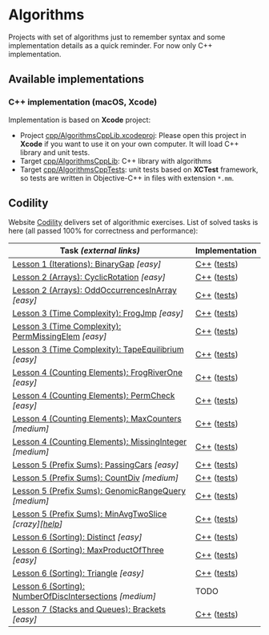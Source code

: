 # Algorithms

Projects with set of algorithms just to remember syntax and some implementation details as a quick reminder. For now only C++ implementation.

## Available implementations

### C++ implementation (macOS, Xcode)

Implementation is based on **Xcode** project:

- Project [cpp/AlgorithmsCppLib.xcodeproj](cpp/AlgorithmsCppLib.xcodeproj): Please open this project in **Xcode** if you want to use it on your own computer. It will load C++ library and unit tests.
- Target [cpp/AlgorithmsCppLib](cpp/AlgorithmsCppLib/): C++ library with algorithms
- Target [cpp/AlgorithmsCppTests](cpp/AlgorithmsCppTests/): unit tests based on **XCTest** framework, so tests are written in Objective-C++ in files with extension `*.mm`.

## Codility

Website [Codility](https://app.codility.com/programmers/) delivers set of algorithmic exercises. List of solved tasks is here (all passed 100% for correctness and performance):

| Task *(external links)* | Implementation |
|---|---|
| [Lesson 1 (Iterations): BinaryGap](https://app.codility.com/programmers/lessons/1-iterations/binary_gap/) *[easy]* | [C++](cpp/AlgorithmsCppLib/Codility/BinaryGap.cpp) ([tests](cpp/AlgorithmsCppTests/Codility/BinaryGapTests.mm)) |
| [Lesson 2 (Arrays): CyclicRotation](https://app.codility.com/programmers/lessons/2-arrays/cyclic_rotation/) *[easy]* | [C++](cpp/AlgorithmsCppLib/Codility/CyclicRotation.cpp) ([tests](cpp/AlgorithmsCppTests/Codility/CyclicRotationTests.mm)) |
| [Lesson 2 (Arrays): OddOccurrencesInArray](https://app.codility.com/programmers/lessons/2-arrays/odd_occurrences_in_array/) *[easy]* | [C++](cpp/AlgorithmsCppLib/Codility/OddOccurrencesInArray.cpp) ([tests](cpp/AlgorithmsCppTests/Codility/OddOccurrencesInArrayTests.mm)) |
| [Lesson 3 (Time Complexity): FrogJmp](https://app.codility.com/programmers/lessons/3-time_complexity/frog_jmp/) *[easy]* | [C++](cpp/AlgorithmsCppLib/Codility/FrogJmp.cpp) ([tests](cpp/AlgorithmsCppTests/Codility/FrogJmpTests.mm)) |
| [Lesson 3 (Time Complexity): PermMissingElem](https://app.codility.com/programmers/lessons/3-time_complexity/perm_missing_elem/) *[easy]* | [C++](cpp/AlgorithmsCppLib/Codility/PermCheck.cpp) ([tests](cpp/AlgorithmsCppTests/Codility/PermCheckTests.mm)) |
| [Lesson 3 (Time Complexity): TapeEquilibrium](https://app.codility.com/programmers/lessons/3-time_complexity/tape_equilibrium/) *[easy]* | [C++](cpp/AlgorithmsCppLib/Codility/TapeEquilibrium.cpp) ([tests](cpp/AlgorithmsCppTests/Codility/TapeEquilibriumTests.mm)) |
| [Lesson 4 (Counting Elements): FrogRiverOne](https://app.codility.com/programmers/lessons/4-counting_elements/frog_river_one/) *[easy]* | [C++](cpp/AlgorithmsCppLib/Codility/FrogRiverOne.cpp) ([tests](cpp/AlgorithmsCppTests/Codility/FrogRiverOneTests.mm)) |
| [Lesson 4 (Counting Elements): PermCheck](https://app.codility.com/programmers/lessons/4-counting_elements/perm_check/) *[easy]* | [C++](cpp/AlgorithmsCppLib/Codility/PermCheck.cpp) ([tests](cpp/AlgorithmsCppTests/Codility/PermCheckTests.mm)) |
| [Lesson 4 (Counting Elements): MaxCounters](https://app.codility.com/programmers/lessons/4-counting_elements/max_counters/) *[medium]* | [C++](cpp/AlgorithmsCppLib/Codility/MaxCounters.cpp) ([tests](cpp/AlgorithmsCppTests/Codility/MaxCountersTests.mm)) |
| [Lesson 4 (Counting Elements): MissingInteger](https://app.codility.com/programmers/lessons/4-counting_elements/missing_integer/) *[medium]* | [C++](cpp/AlgorithmsCppLib/Codility/MissingInteger.cpp) ([tests](cpp/AlgorithmsCppTests/Codility/MissingIntegerTests.mm)) |
| [Lesson 5 (Prefix Sums): PassingCars](https://app.codility.com/programmers/lessons/5-prefix_sums/passing_cars/) *[easy]* | [C++](cpp/AlgorithmsCppLib/Codility/PassingCars.cpp) ([tests](cpp/AlgorithmsCppTests/Codility/PassingCarsTests.mm)) |
| [Lesson 5 (Prefix Sums): CountDiv](https://app.codility.com/programmers/lessons/5-prefix_sums/count_div/) *[medium]* | [C++](cpp/AlgorithmsCppLib/Codility/CountDiv.cpp) ([tests](cpp/AlgorithmsCppTests/Codility/CountDivTests.mm)) |
| [Lesson 5 (Prefix Sums): GenomicRangeQuery](https://app.codility.com/programmers/lessons/5-prefix_sums/genomic_range_query/) *[medium]* | [C++](cpp/AlgorithmsCppLib/Codility/GenomicRangeQuery.cpp) ([tests](cpp/AlgorithmsCppTests/Codility/GenomicRangeQueryTests.mm)) |
| [Lesson 5 (Prefix Sums): MinAvgTwoSlice](https://app.codility.com/programmers/lessons/5-prefix_sums/min_avg_two_slice/) *[crazy][[help](https://codesays.com/2014/solution-to-min-avg-two-slice-by-codility/)]* | [C++](cpp/AlgorithmsCppLib/Codility/MinAvgTwoSlice.cpp) ([tests](cpp/AlgorithmsCppTests/Codility/MinAvgTwoSliceTests.mm)) |
| [Lesson 6 (Sorting): Distinct](https://app.codility.com/programmers/lessons/6-sorting/distinct/) *[easy]* | [C++](cpp/AlgorithmsCppLib/Codility/Distinct.cpp) ([tests](cpp/AlgorithmsCppTests/Codility/DistinctTests.mm)) |
| [Lesson 6 (Sorting): MaxProductOfThree](https://app.codility.com/programmers/lessons/6-sorting/max_product_of_three/) *[easy]* | [C++](cpp/AlgorithmsCppLib/Codility/MaxProductOfThree.cpp) ([tests](cpp/AlgorithmsCppTests/Codility/MaxProductOfThreeTests.mm)) |
| [Lesson 6 (Sorting): Triangle](https://app.codility.com/programmers/lessons/6-sorting/triangle/) *[easy]* | [C++](cpp/AlgorithmsCppLib/Codility/Triangle.cpp) ([tests](cpp/AlgorithmsCppTests/Codility/TriangleTests.mm)) |
| [Lesson 6 (Sorting): NumberOfDiscIntersections](https://app.codility.com/programmers/lessons/6-sorting/number_of_disc_intersections/) *[medium]* | TODO |
| [Lesson 7 (Stacks and Queues): Brackets](https://app.codility.com/programmers/lessons/7-stacks_and_queues/brackets/) *[easy]* | [C++](cpp/AlgorithmsCppLib/Codility/Brackets.cpp) ([tests](cpp/AlgorithmsCppTests/Codility/BracketsTests.mm)) |
